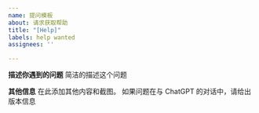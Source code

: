 ```yaml
---
name: 提问模板
about: 请求获取帮助
title: "[Help]"
labels: help wanted
assignees: ''

---
```


**描述你遇到的问题**
简洁的描述这个问题

**其他信息**
在此添加其他内容和截图。
如果问题在与 ChatGPT 的对话中，请给出版本信息
